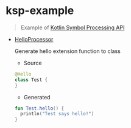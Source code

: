 # ksp-example

> Example of [Kotlin Symbol Processing API](https://github.com/android/kotlin)

- [HelloProcessor](processor/src/main/kotlin/dev/namhyun/example/processor/HelloProcessor.kt)

  Generate hello extension function to class

  - Source
  ```kotlin
  @Hello
  class Test {
  }
  ```

  - Generated
  ```kotlin
  fun Test.hello() {
    println("Test says hello!")
  }
  ```

